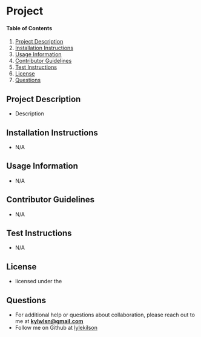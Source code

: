 # Project
#### Table of Contents
1. [Project Description](#project-description)
2. [Installation Instructions](#installation-instructions)
3. [Usage Information](#usage-information)
4. [Contributor Guidelines](#contributor-guidelines)
5. [Test Instructions](#test-instructions)
6. [License](#license)
7. [Questions](#questions)

## Project Description
* Description

## Installation Instructions
* N/A

## Usage Information
* N/A

## Contributor Guidelines
* N/A

## Test Instructions
* N/A

## License
* licensed under the 

## Questions
* For additional help or questions about collaboration, please reach out to me at **kylwlsn@gmail.com**
* Follow me on Github at [lylekilson](http://github.com/lylekilson)